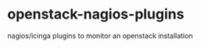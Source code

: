 openstack-nagios-plugins
========================

nagios/icinga plugins to monitor an openstack installation
